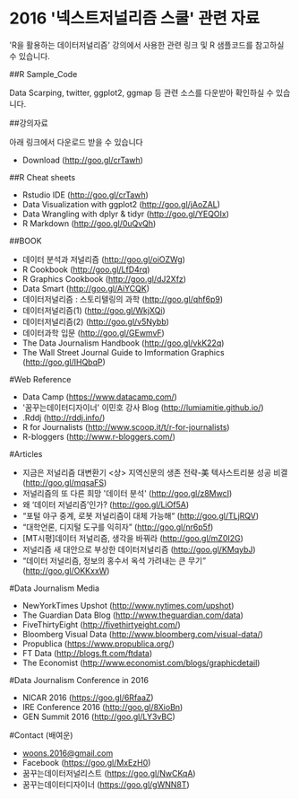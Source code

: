 2016 '넥스트저널리즘 스쿨' 관련 자료
===============

'R을 활용하는 데이터저널리즘' 강의에서 사용한 관련 링크 및 R 샘플코드를 참고하실 수 있습니다. 

##R Sample_Code

Data Scarping, twitter, ggplot2, ggmap 등 관련 소스를 다운받아 확인하실 수 있습니다. 

##강의자료

아래 링크에서 다운로드 받을 수 있습니다

- Download (http://goo.gl/crTawh)

##R Cheat sheets

- Rstudio IDE (http://goo.gl/crTawh)
- Data Visualization with ggplot2 (http://goo.gl/jAoZAL)
- Data Wrangling with dplyr & tidyr (http://goo.gl/YEQOIx)
- R Markdown (http://goo.gl/0uQvQh)

##BOOK 

- 데이터 분석과 저널리즘 (http://goo.gl/oiOZWg)
- R Cookbook (http://goo.gl/LfD4rq)
- R Graphics Cookbook (http://goo.gl/dJ2Xfz)
- Data Smart (http://goo.gl/AiYCQK)
- 데이터저널리즘 : 스토리텔링의 과학 (http://goo.gl/qhf6p9)
- 데이터저널리즘(1) (http://goo.gl/WkjXQi)
- 데이터저널리즘(2) (http://goo.gl/v5Nybb)
- 데이터과학 입문 (http://goo.gl/GEwmvF)
- The Data Journalism Handbook (http://goo.gl/vkK22q)
- The Wall Street Journal Guide to Imformation Graphics (http://goo.gl/IHQbqP)

#Web Reference

- Data Camp (https://www.datacamp.com/)
- '꿈꾸는데이터디자이너' 이민호 강사 Blog (http://lumiamitie.github.io/)
- .Rddj (http://rddj.info/)
- R for Journalists (http://www.scoop.it/t/r-for-journalists)
- R-bloggers (http://www.r-bloggers.com/)

#Articles

- 지금은 저널리즘 대변환기 <상> 지역신문의 생존 전략-美 텍사스트리뷴 성공 비결 (http://goo.gl/mqsaFS)
- 저널리즘의 또 다른 희망 '데이터 분석' (http://goo.gl/z8MwcI)
- 왜 ‘데이터 저널리즘’인가? (http://goo.gl/LiOf5A)
- “포털 야구 중계, 로봇 저널리즘이 대체 가능해“ (http://goo.gl/TLjRQV)
- “대학언론, 디지털 도구를 익히자” (http://goo.gl/nr6p5f)
- [MT시평]데이터 저널리즘, 생각을 바꿔라 (http://goo.gl/mZ0I2G)
- 저널리즘 새 대안으로 부상한 데이터저널리즘 (http://goo.gl/KMqybJ)
- “데이터 저널리즘, 정보의 홍수서 옥석 가려내는 큰 무기” (http://goo.gl/OKKxxW)

#Data Journalism Media

- NewYorkTimes Upshot (http://www.nytimes.com/upshot)
- The Guardian Data Blog (http://www.theguardian.com/data)
- FiveThirtyEight (http://fivethirtyeight.com/)
- Bloomberg Visual Data (http://www.bloomberg.com/visual-data/)
- Propublica (https://www.propublica.org/)
- FT Data (http://blogs.ft.com/ftdata)
- The Economist (http://www.economist.com/blogs/graphicdetail)

#Data Journalism Conference in 2016

- NICAR 2016 (https://goo.gl/6RfaaZ)
- IRE Conference 2016 (http://goo.gl/8XioBn)
- GEN Summit 2016 (http://goo.gl/LY3vBC)

#Contact (배여운)

- woons.2016@gmail.com
- Facebook (https://goo.gl/MxEzH0)
- 꿈꾸는데이터저널리스트 (https://goo.gl/NwCKqA)
- 꿈꾸는데이터디자이너 (https://goo.gl/gWNN8T)
